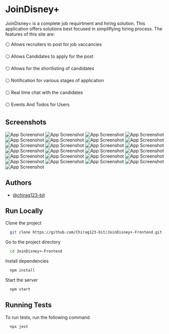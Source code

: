 # JoinDisney+

JoinDisney+ is a complete job requirtment and hiring solution. This application offers solutions best focused in simpliflying hiring process. The features of this site are:

⚪ Allows recruiters to post for job vaccancies

⚪ Allows Candidates to apply for the post

⚪ Allows for the shortlisting of candidates

⚪ Notification for various stages of application

⚪ Real time chat with the candidates

⚪ Events And Todos for Users

## Screenshots

![App Screenshot](Screenshots/1.png)
![App Screenshot](Screenshots/2.png)
![App Screenshot](Screenshots/3.png)
![App Screenshot](Screenshots/4.png)
![App Screenshot](Screenshots/5.png)
![App Screenshot](Screenshots/6.png)
![App Screenshot](Screenshots/7.png)
![App Screenshot](Screenshots/8.png)
![App Screenshot](Screenshots/9.png)
![App Screenshot](Screenshots/10.png)
![App Screenshot](Screenshots/11.png)
![App Screenshot](Screenshots/12.png)
![App Screenshot](Screenshots/13.png)
![App Screenshot](Screenshots/14.png)
![App Screenshot](Screenshots/15.png)
![App Screenshot](Screenshots/16.png)
![App Screenshot](Screenshots/17.png)
![App Screenshot](Screenshots/18.png)
![App Screenshot](Screenshots/19.png)
![App Screenshot](Screenshots/20.png)
![App Screenshot](Screenshots/21.png)
![App Screenshot](Screenshots/22.png)
![App Screenshot](Screenshots/23.png)
![App Screenshot](Screenshots/24.png)
![App Screenshot](Screenshots/25.png)

## Authors

- [@chirag123-bit](https://www.github.com/Chirag123-bit)

## Run Locally

Clone the project

```bash
  git clone https://github.com/Chirag123-bit/JoinDisney+-Frontend.git
```

Go to the project directory

```bash
  cd JoinDisney+-Frontend
```

Install dependencies

```bash
  npm install
```

Start the server

```bash
  npm start
```

## Running Tests

To run tests, run the following command

```bash
  npx jest
```
